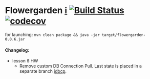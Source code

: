 # Flowergarden [:information_source:](https://github.com/Olezha/Flowergarden/wiki) [![Build Status](https://travis-ci.org/Olezha/Flowergarden.svg?branch=master)](https://travis-ci.org/Olezha/Flowergarden) [![codecov](https://codecov.io/gh/Olezha/Flowergarden/branch/master/graph/badge.svg)](https://codecov.io/gh/Olezha/Flowergarden)

for launching: `mvn clean package && java -jar target/flowergarden-0.0.6.jar`

#### Changelog:
- lesson 6 HW
    - Remove custom DB Connection Pull.
    Last state is placed in a separate branch [jdbcp](https://github.com/Olezha/Flowergarden/tree/jdbcp).
